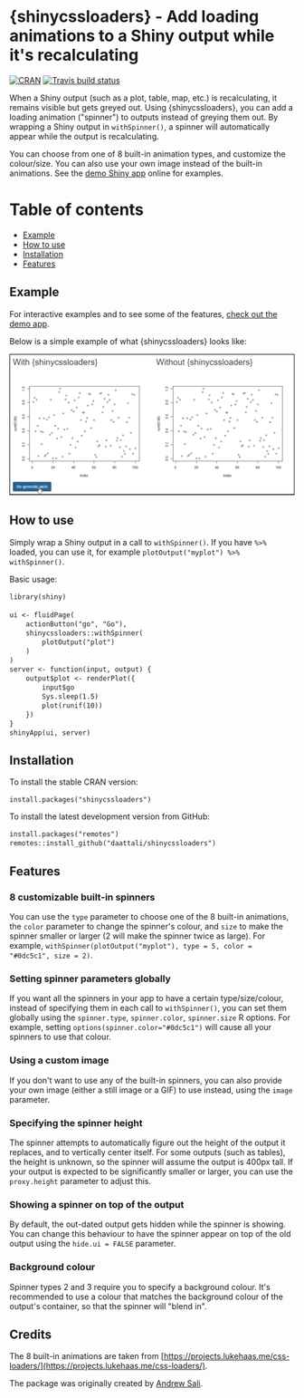 # {shinycssloaders} - Add loading animations to a Shiny output while it's recalculating 

[![CRAN](http://www.r-pkg.org/badges/version/shinycssloaders)](https://cran.r-project.org/package=shinycssloaders)
[![Travis build status](https://travis-ci.org/daattali/shinycssloaders.svg?branch=master)](https://travis-ci.org/daattali/shinycssloaders)

When a Shiny output (such as a plot, table, map, etc.) is recalculating, it remains visible but gets greyed out. Using {shinycssloaders}, you can add a loading animation ("spinner") to outputs instead of greying them out. By wrapping a Shiny output in `withSpinner()`, a spinner will automatically appear while the output is recalculating.

You can choose from one of 8 built-in animation types, and customize the colour/size. You can also use your own image instead of the built-in animations. See the [demo Shiny app](https://daattali.com/shiny/shinycssloaders-demo) online for examples.

# Table of contents

- [Example](#example)
- [How to use](#usage)
- [Installation](#install)
- [Features](#features)

<h2 id="example">Example</h2>

For interactive examples and to see some of the features, [check out the demo app](https://daattali.com/shiny/shinycssloaders-demo/).

Below is a simple example of what {shinycssloaders} looks like:

![demo GIF](inst/img/demo.gif)

<h2 id="usage">How to use</h2>

Simply wrap a Shiny output in a call to `withSpinner()`. If you have `%>%` loaded, you can use it, for example `plotOutput("myplot") %>% withSpinner()`.

Basic usage:

```
library(shiny)

ui <- fluidPage(
    actionButton("go", "Go"),
    shinycssloaders::withSpinner(
        plotOutput("plot")
    )
)
server <- function(input, output) {
    output$plot <- renderPlot({
        input$go
        Sys.sleep(1.5)
        plot(runif(10))
    })
}
shinyApp(ui, server)
```

<h2 id="install">Installation</h2>

To install the stable CRAN version:

```
install.packages("shinycssloaders")
```

To install the latest development version from GitHub:

```
install.packages("remotes")
remotes::install_github("daattali/shinycssloaders")
```

<h2 id="features">Features</h2>

### 8 customizable built-in spinners

You can use the `type` parameter to choose one of the 8 built-in animations, the `color` parameter to change the spinner's colour, and `size` to make the spinner smaller or larger (2 will make the spinner twice as large). For example, `withSpinner(plotOutput("myplot"), type = 5, color = "#0dc5c1", size = 2)`. 

### Setting spinner parameters globally

If you want all the spinners in your app to have a certain type/size/colour, instead of specifying them in each call to `withSpinner()`, you can set them globally using the `spinner.type`, `spinner.color`, `spinner.size` R options. For example, setting `options(spinner.color="#0dc5c1")` will cause all your spinners to use that colour.

### Using a custom image

If you don't want to use any of the built-in spinners, you can also provide your own image (either a still image or a GIF) to use instead, using the `image` parameter.

### Specifying the spinner height

The spinner attempts to automatically figure out the height of the output it replaces, and to vertically center itself. For some outputs (such as tables), the height is unknown, so the spinner will assume the output is 400px tall. If your output is expected to be significantly smaller or larger, you can use the `proxy.height` parameter to adjust this.

### Showing a spinner on top of the output

By default, the out-dated output gets hidden while the spinner is showing. You can change this behaviour to have the spinner appear on top of the old output using the `hide.ui = FALSE` parameter.

### Background colour

Spinner types 2 and 3 require you to specify a background colour. It's recommended to use a colour that matches the background colour of the output's container, so that the spinner will "blend in". 

## Credits

The 8 built-in animations are taken from [https://projects.lukehaas.me/css-loaders/](https://projects.lukehaas.me/css-loaders/).

The package was originally created by [Andrew Sali](https://github.com/andrewsali).
